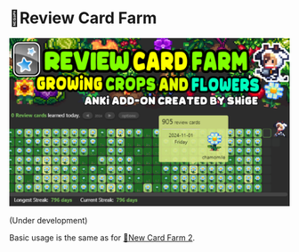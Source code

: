 # 🌽Review Card Farm

![alt text](images/review_card_farm/01_review_card_farm.jpg)

(Under development)

Basic usage is the same as for [🌱New Card Farm 2](new-card-farm/new-card-farm-02.md).



